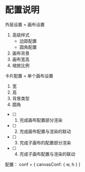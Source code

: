 # 配置说明

外层设置 = 画布设置

1. 高级样式
    - 边距配置
    - 圆角配置
2. 画布背景
3. 画布宽高
4. 缩放比例
   
卡片配置 = 单个画布设置
1. 宽
2. 高
3. 背景类型
4. 圆角

- [ ] 1. 完成画布配置部分渲染
- [ ] 2. 完成画布配置与渲染的联动
- [ ] 3. 完成子画布的配置部分渲染
- [ ] 4. 完成子画布配置与渲染的联动

配置：
conf = {
    canvasConf: {
        w,
        h
    }
}
